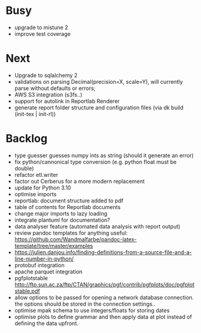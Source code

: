 # Busy
* upgrade to mistune 2
* improve test coverage

# Next
* Upgrade to sqlalchemy 2
* validations on parsing Decimal(precision=X, scale=Y), will currently parse
  without defaults or errors;
* AWS S3 integration (s3fs..)
* support for autolink in Reportlab Renderer
* generate report folder structure and configuration files (via dk build (init-tex | init-rl))

# Backlog 
* type guesser guesses numpy ints as string (should it generate an error)
* fix python/cannonical type conversion (e.g. python float must be double)
* refactor etl.writer
* factor out Cerberus for a more modern replacement
* update for Python 3.10
* optimise imports
* reportlab: document structure added to pdf 
* table of contents for Reportlab documents
* change major imports to lazy loading
* integrate plantuml for documentation?
* data analyser feature (automated data analysis with report output)
* review pandoc templates for anything useful: https://github.com/Wandmalfarbe/pandoc-latex-template/tree/master/examples
* https://julien.danjou.info/finding-definitions-from-a-source-file-and-a-line-number-in-python/
* protobuf integration
* apache parquet integration 
* pgfplotstable http://ftp.sun.ac.za/ftp/CTAN/graphics/pgf/contrib/pgfplots/doc/pgfplotstable.pdf
* allow options to be passed for opening a network database connection. the options should be stored in the connection settings..
* optimise mpak schema to use integers/floats for storing dates
* optimise plots to define grammar and then apply data at plot instead of defining the data upfront.
